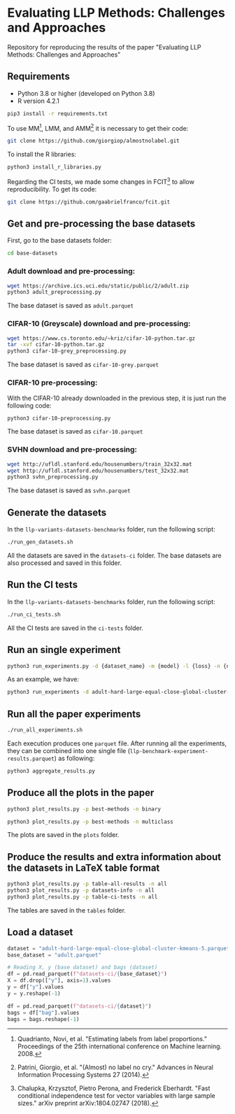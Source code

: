 # Evaluating LLP Methods: Challenges and Approaches

Repository for reproducing the results of the paper "Evaluating LLP Methods: Challenges and Approaches"

## Requirements
- Python 3.8 or higher (developed on Python 3.8)
- R version 4.2.1

```sh
pip3 install -r requirements.txt
```

To use MM[^1], LMM, and AMM[^2] it is necessary to get their code:

```sh
git clone https://github.com/giorgiop/almostnolabel.git
```
[^1]: Quadrianto, Novi, et al. "Estimating labels from label proportions." Proceedings of the 25th international conference on Machine learning. 2008.

[^2]: Patrini, Giorgio, et al. "(Almost) no label no cry." Advances in Neural Information Processing Systems 27 (2014).

To install the R libraries:
```sh
python3 install_r_libraries.py
```

Regarding the CI tests, we made some changes in FCIT[^3] to allow reproducibility. To get its code:
```sh
git clone https://github.com/gaabrielfranco/fcit.git
```

[^3]: Chalupka, Krzysztof, Pietro Perona, and Frederick Eberhardt. "Fast conditional independence test for vector variables with large sample sizes." arXiv preprint arXiv:1804.02747 (2018).

## Get and pre-processing the base datasets

First, go to the base datasets folder:

```sh
cd base-datasets
```

### Adult download and pre-processing:
```sh
wget https://archive.ics.uci.edu/static/public/2/adult.zip
python3 adult_preprocessing.py
```

The base dataset is saved as ```adult.parquet```

### CIFAR-10 (Greyscale) download and pre-processing:

```sh
wget https://www.cs.toronto.edu/~kriz/cifar-10-python.tar.gz
tar -xvf cifar-10-python.tar.gz
python3 cifar-10-grey_preprocessing.py
```

The base dataset is saved as ```cifar-10-grey.parquet```

### CIFAR-10 pre-processing:

With the CIFAR-10 already downloaded in the previous step, it is just run the following code:

```sh
python3 cifar-10-preprocessing.py
```

The base dataset is saved as ```cifar-10.parquet```

### SVHN download and pre-processing:

```sh
wget http://ufldl.stanford.edu/housenumbers/train_32x32.mat
wget http://ufldl.stanford.edu/housenumbers/test_32x32.mat
python3 svhn_preprocessing.py
```

The base dataset is saved as ```svhn.parquet```

## Generate the datasets

In the ```llp-variants-datasets-benchmarks``` folder, run the following script:

```sh
./run_gen_datasets.sh
```

All the datasets are saved in the ```datasets-ci``` folder. The base datasets are also processed and saved in this folder.

## Run the CI tests

In the ```llp-variants-datasets-benchmarks``` folder, run the following script:

```sh
./run_ci_tests.sh
```

All the CI tests are saved in the ```ci-tests``` folder.

## Run an single experiment

```sh
python3 run_experiments.py -d {dataset_name} -m {model} -l {loss} -n {n_splits} -v {validation_size_percentage} -s {splitter} -e {execution_number}
```

As an example, we have:
```sh
python3 run_experiments -d adult-hard-large-equal-close-global-cluster-kmeans-5 -m lmm -l abs -n 3 -v 0.5 -s split-bag-shuffle -e 0
```

## Run all the paper experiments

```sh
./run_all_experiments.sh
```

Each execution produces one ```parquet``` file. After running all the experiments, they can be combined into one single file (```llp-benchmark-experiment-results.parquet```) as following:

```sh
python3 aggregate_results.py
```

## Produce all the plots in the paper

```sh
python3 plot_results.py -p best-methods -n binary
```

```sh
python3 plot_results.py -p best-methods -n multiclass
```

The plots are saved in the ```plots``` folder.

## Produce the results and extra information about the datasets in LaTeX table format
```sh
python3 plot_results.py -p table-all-results -n all
python3 plot_results.py -p datasets-info -n all
python3 plot_results.py -p table-ci-tests -n all
```

The tables are saved in the ```tables``` folder.

## Load a dataset

```py
dataset = "adult-hard-large-equal-close-global-cluster-kmeans-5.parquet"
base_dataset = "adult.parquet"

# Reading X, y (base dataset) and bags (dataset)
df = pd.read_parquet(f"datasets-ci/{base_dataset}")
X = df.drop(["y"], axis=1).values
y = df["y"].values
y = y.reshape(-1)

df = pd.read_parquet(f"datasets-ci/{dataset}")
bags = df["bag"].values
bags = bags.reshape(-1)
```
